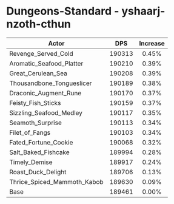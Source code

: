 # Dungeons-Standard - yshaarj-nzoth-cthun
| Actor | DPS | Increase |
|---|:---:|:---:|
|Revenge_Served_Cold|190313|0.45%|
|Aromatic_Seafood_Platter|190210|0.39%|
|Great_Cerulean_Sea|190208|0.39%|
|Thousandbone_Tongueslicer|190189|0.38%|
|Draconic_Augment_Rune|190170|0.37%|
|Feisty_Fish_Sticks|190159|0.37%|
|Sizzling_Seafood_Medley|190117|0.35%|
|Seamoth_Surprise|190113|0.34%|
|Filet_of_Fangs|190103|0.34%|
|Fated_Fortune_Cookie|190068|0.32%|
|Salt_Baked_Fishcake|189994|0.28%|
|Timely_Demise|189917|0.24%|
|Roast_Duck_Delight|189706|0.13%|
|Thrice_Spiced_Mammoth_Kabob|189630|0.09%|
|Base|189461|0.00%|
